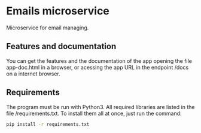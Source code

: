 
# Emails microservice

Microservice for email managing.

## Features and documentation
You can get the features and the documentation of the app opening the file app-doc.html in a browser, or acessing the app URL in the endpoint /docs on a internet browser.

## Requirements
The program must be run with Python3. All required libraries are listed in the file /requirements.txt.
To install them all at once, just run the command:
```bash
pip install -r requirements.txt
```